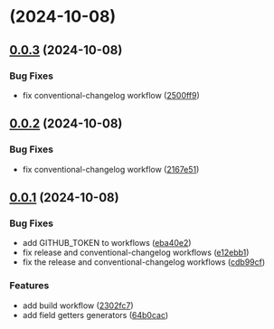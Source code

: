 # [](https://github.com/alis-exchange/protoc-gen-fieldgetters/compare/v0.0.3...v) (2024-10-08)



## [0.0.3](https://github.com/alis-exchange/protoc-gen-fieldgetters/compare/v0.0.2...v0.0.3) (2024-10-08)


### Bug Fixes

* fix conventional-changelog workflow ([2500ff9](https://github.com/alis-exchange/protoc-gen-fieldgetters/commit/2500ff9bb0eb39297f7576f3e445aaed1e2c8c3c))



## [0.0.2](https://github.com/alis-exchange/protoc-gen-fieldgetters/compare/v0.0.1...v0.0.2) (2024-10-08)


### Bug Fixes

* fix conventional-changelog workflow ([2167e51](https://github.com/alis-exchange/protoc-gen-fieldgetters/commit/2167e5102acfa62110e182af74091c1c8c9f56c4))



## [0.0.1](https://github.com/alis-exchange/protoc-gen-fieldgetters/compare/64b0cac0b3a389ccf49fd909c1f54a2ec0c192ac...v0.0.1) (2024-10-08)


### Bug Fixes

* add GITHUB_TOKEN to workflows ([eba40e2](https://github.com/alis-exchange/protoc-gen-fieldgetters/commit/eba40e2ff33ad01ff06dc5beaec271ad998c21d8))
* fix release and conventional-changelog workflows ([e12ebb1](https://github.com/alis-exchange/protoc-gen-fieldgetters/commit/e12ebb1ba80ac3c9c84cc59071423dea138b7be1))
* fix the release and conventional-changelog workflows ([cdb99cf](https://github.com/alis-exchange/protoc-gen-fieldgetters/commit/cdb99cf92212dd0bfa049f5ecfc472433e0188d8))


### Features

* add build workflow ([2302fc7](https://github.com/alis-exchange/protoc-gen-fieldgetters/commit/2302fc7e6013a665cc332476ad9b32b400e615aa))
* add field getters generators ([64b0cac](https://github.com/alis-exchange/protoc-gen-fieldgetters/commit/64b0cac0b3a389ccf49fd909c1f54a2ec0c192ac))



